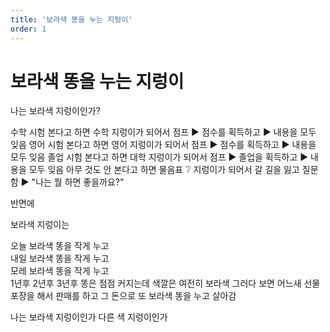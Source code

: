 ```yaml
---
title: '보라색 똥을 누는 지렁이'
order: 1
---
```


# 보라색 똥을 누는 지렁이

<ImageCard src="../../images/onepagehl/paper-one-page-HL-113.png">나는 보라색 지렁이인가?</ImageCard>

수학 시험 본다고 하면 수학 지렁이가 되어서 점프 :arrow_forward: 점수를 획득하고 :arrow_forward: 내용을 모두 잊음
영어 시험 본다고 하면 영어 지렁이가 되어서 점프 :arrow_forward: 점수를 획득하고 :arrow_forward: 내용을 모두 잊음
졸업 시험 본다고 하면 대학 지렁이가 되어서 점프 :arrow_forward: 졸업을 획득하고 :arrow_forward: 내용을 모두 잊음
아무 것도 안 본다고 하면 물음표 :grey_question: 지렁이가 되어서 갈 길을 잃고 질문함 :arrow_forward: "나는 뭘 하면 좋을까요?"

반면에

보라색 지렁이는

오늘 보라색 똥을 작게 누고\
내일 보라색 똥을 작게 누고\
모레 보라색 똥을 작게 누고\
1년후
2년후
3년후
똥은 점점 커지는데 색깔은 여전히 보라색
그러다 보면 어느새
선물 포장을 해서 판매를 하고
그 돈으로 또 보라색 똥을 누고
살아감

나는 보라색 지렁이인가
다른 색 지렁이인가
